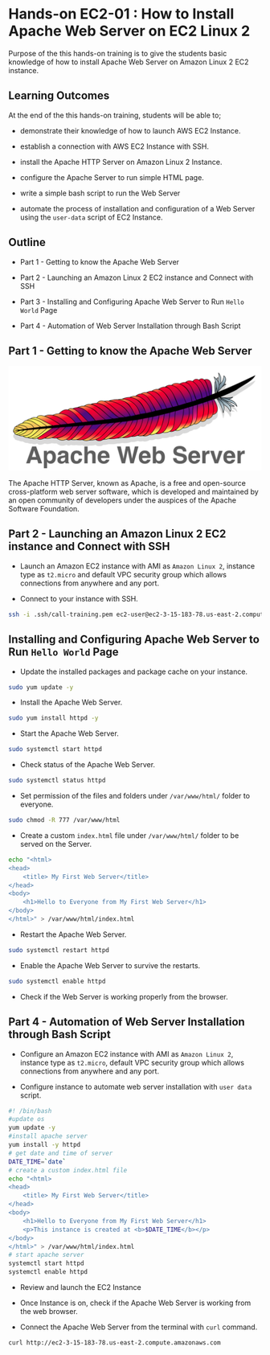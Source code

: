# Hands-on EC2-01 : How to Install Apache Web Server on EC2 Linux 2

Purpose of the this hands-on training is to give the students basic knowledge of how to install Apache Web Server on Amazon Linux 2 EC2 instance. 

## Learning Outcomes

At the end of the this hands-on training, students will be able to;

- demonstrate their knowledge of how to launch AWS EC2 Instance.

- establish a connection with AWS EC2 Instance with SSH.

- install the Apache HTTP Server on Amazon Linux 2 Instance.

- configure the Apache Server to run simple HTML page.

- write a simple bash script to run the Web Server

- automate the process of installation and configuration of a Web Server using the `user-data` script of EC2 Instance.

## Outline

- Part 1 - Getting to know the Apache Web Server

- Part 2 - Launching an Amazon Linux 2 EC2 instance and Connect with SSH

- Part 3 - Installing and Configuring Apache Web Server to Run `Hello World` Page

- Part 4 - Automation of Web Server Installation through Bash Script

## Part 1 - Getting to know the Apache Web Server

![Apache HTTP Server](./apache-web-server.png)

The Apache HTTP Server, known as Apache, is a free and open-source cross-platform web server software, which is developed and maintained by an open community of developers under the auspices of the Apache Software Foundation.

## Part 2 - Launching an Amazon Linux 2 EC2 instance and Connect with SSH

- Launch an Amazon EC2 instance with AMI as `Amazon Linux 2`, instance type as `t2.micro` and default VPC security group which allows connections from anywhere and any port.

- Connect to your instance with SSH.

```bash
ssh -i .ssh/call-training.pem ec2-user@ec2-3-15-183-78.us-east-2.compute.amazonaws.com
```

## Installing and Configuring Apache Web Server to Run `Hello World` Page

- Update the installed packages and package cache on your instance.

```bash
sudo yum update -y
```

- Install the Apache Web Server.

```bash
sudo yum install httpd -y
```

- Start the Apache Web Server.

```bash
sudo systemctl start httpd
```

- Check status of the Apache Web Server.

```bash
sudo systemctl status httpd
```

- Set permission of the files and folders under `/var/www/html/` folder to everyone.

```bash
sudo chmod -R 777 /var/www/html
```

- Create a custom `index.html` file under `/var/www/html/` folder to be served on the Server.

```bash
echo "<html>
<head>
    <title> My First Web Server</title>
</head>
<body>
    <h1>Hello to Everyone from My First Web Server</h1>
</body>
</html>" > /var/www/html/index.html
```

- Restart the Apache Web Server.

```bash
sudo systemctl restart httpd
```

- Enable the Apache Web Server to survive the restarts.

```bash
sudo systemctl enable httpd
```

- Check if the Web Server is working properly from the browser.

## Part 4 - Automation of Web Server Installation through Bash Script

- Configure an Amazon EC2 instance with AMI as `Amazon Linux 2`, instance type as `t2.micro`, default VPC security group which allows connections from anywhere and any port.

- Configure instance to automate web server installation with `user data` script.

```bash
#! /bin/bash
#update os
yum update -y
#install apache server
yum install -y httpd
# get date and time of server
DATE_TIME=`date`
# create a custom index.html file
echo "<html>
<head>
    <title> My First Web Server</title>
</head>
<body>
    <h1>Hello to Everyone from My First Web Server</h1>
    <p>This instance is created at <b>$DATE_TIME</b></p>
</body>
</html>" > /var/www/html/index.html
# start apache server
systemctl start httpd
systemctl enable httpd
```

- Review and launch the EC2 Instance

- Once Instance is on, check if the Apache Web Server is working from the web browser.

- Connect the Apache Web Server from the terminal with `curl` command.

```bash
curl http://ec2-3-15-183-78.us-east-2.compute.amazonaws.com
```
